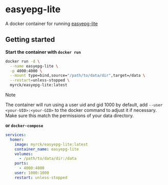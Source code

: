# easyepg-lite
A docker container for running [easyepg-lite](https://github.com/sunsettrack4/script.service.easyepg-lite#easyepg-lite)

## Getting started

**Start the container with `docker run`**

```sh
docker run -d \
  --name easyepg-lite \
  -p 4000:4000 \
  --mount type=bind,source="/path/to/data/dir",target=/data \
  --restart=unless-stopped \
  myrck/easyepg-lite:latest
```

> [!NOTE]  
> The container will run using a user uid and gid 1000 by default, add `--user <your-UID>:<your-GID>` to the docker command to adjust it if necessary. Make sure this match the permissions of your data directory.

**or `docker-compose`**

```yaml
services:
  homer:
    image: myrck/easyepg-lite:latest
    container_name: easyepg-lite
    volumes:
      - /path/to/data/dir:/data
    ports:
      - 4000:4000
    user: 1000:1000
    restart: unless-stopped
```

